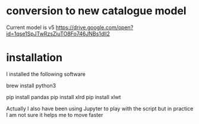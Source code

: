# conversion to new catalogue model

Current model is v5
https://drive.google.com/open?id=1qse1SpJTwRzsZiuTO8Fo746JNBs1dll2

# installation

I installed the following software

brew install python3

pip install pandas
pip install xlrd
pip install xlwt

Actually I also have been using Jupyter to play with the script but in practice I am not sure it helps me to move faster


